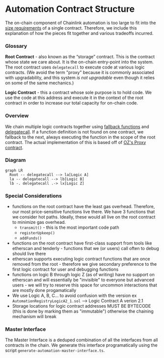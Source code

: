 # Automation Contract Structure

The on-chain component of Chainlink automation is too large to fit into the [size requirements][size-limit-eip] of a single contract. Therefore, we include this explanation of how the pieces fit together and various tradeoffs incurred.

### Glossary

**Root Contract** - also known as the “storage” contract. This is the contract whose state we care about. It is the on-chain entry-point into the system. The root contract uses `delegatecall` to execute code at various logic contracts. (We avoid the term "proxy" because it is commonly associated with upgradability, and this system _is not upgradable_ even though it relies on some of the same mechanics.)

**Logic Contract** - this a contract whose sole purpose is to hold code. We use the code at this address and execute it in the context of the root contract in order to increase our total capacity for on-chain code.

### Overview

We chain multiple logic contracts together using [fallback functions][fallback] and [delegatecall][delegatecall]. If a function definition is not found on one contract, we fallback to the next, always executing the function in the scope of the root contract. The actual implementation of this is based off of [OZ's Proxy contract][oz-proxy].

### Diagram

```mermaid
graph LR
  Root -- delegatecall --> la[Logic A]
  la -- delegatecall --> lb[Logic B]
  lb -. delegatecall .-> lx[Logic Z]
```

### Special Considerations

- functions on the root contract have the least gas overhead. Therefore, our most price-sensitive functions live there. We have 3 functions that we consider hot paths. Ideally, these would all live on the root contract to minimize gas overhead.
  - `transmit()` - this is the most important code path
  - `registerUpkeep()`
  - `addFunds()` 
- functions on the root contract have first-class support from tools like etherscan and tenderly - functions that we (or users) call often to debug should live there
- etherscan supports executing logic contract functions that are once removed from the root - therefore we give secondary preference to the first logic contract for user and debugging functions
- functions on logic B through logic Z (as of writing) have no support on etherscan and will essentially be "invisible" to everyone but advanced users - we will try to reserve this space for uncommon interactions that are mostly done progamatically
- We use Logic A, B, C... to avoid confusion with the version ex `AutomationRegistryLogicA2_1.sol` --> Logic Contract A verion 2.1
- Storage locations for logic contract addresses MUST BE BYTECODE (this is done by marking them as "immutable") otherwise the chaining mechanism will break

### Master Interface

The Master Interface is a deduped combination of all the interfaces from all contracts in the chain. We generate this interface programatically using the script `generate-automation-master-interface.ts`.

[size-limit-eip]: https://eips.ethereum.org/EIPS/eip-170
[fallback]: https://docs.soliditylang.org/en/v0.8.12/contracts.html#fallback-function
[delegatecall]: https://docs.soliditylang.org/en/v0.8.12/introduction-to-smart-contracts.html?highlight=delegatecall#delegatecall-callcode-and-libraries
[oz-proxy]: https://docs.openzeppelin.com/contracts/4.x/api/proxy#Proxy